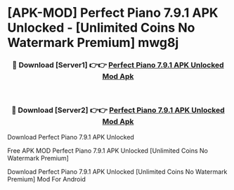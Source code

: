 # [APK-MOD] Perfect Piano 7.9.1 APK Unlocked - [Unlimited Coins No Watermark Premium] mwg8j



<div align="center">
<h3>🔴 Download [Server1] 👉👉 <a href="https://momento.my/?title=Perfect_Piano_7.9.1_APK_Unlocked">Perfect Piano 7.9.1 APK Unlocked Mod Apk</a></h3><br>

<h3>🔴 Download [Server2] 👉👉 <a href="https://momento.my/?title=Perfect_Piano_7.9.1_APK_Unlocked">Perfect Piano 7.9.1 APK Unlocked Mod Apk</a></h3>
</div>



Download Perfect Piano 7.9.1 APK Unlocked 

Free APK MOD Perfect Piano 7.9.1 APK Unlocked [Unlimited Coins No Watermark Premium]

Download Perfect Piano 7.9.1 APK Unlocked [Unlimited Coins No Watermark Premium] Mod For Android
